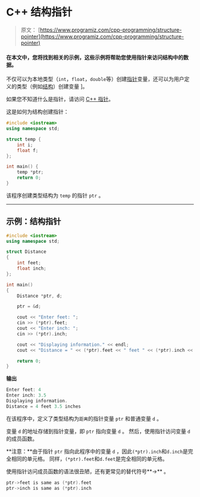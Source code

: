 # C++ 结构指针

> 原文： [https://www.programiz.com/cpp-programming/structure-pointer](https://www.programiz.com/cpp-programming/structure-pointer)

#### 在本文中，您将找到相关的示例，这些示例将帮助您使用指针来访问结构中的数据。

不仅可以为本地类型（`int`，`float`，`double`等）创建[指针](/cpp-programming/pointers "C++ pointers")变量，还可以为用户定义的类型（例如[结构](/cpp-programming/structure "C++ structures")）创建变量 ]。

如果您不知道什么是指针，请访问 [C++ 指针](https://www.programiz.com/cpp-programming/pointers)。

这是如何为结构创建指针：

```cpp
#include <iostream>
using namespace std;

struct temp {
    int i;
    float f;
};

int main() {
    temp *ptr;
    return 0;
}
```

该程序创建类型结构为 `temp` 的指针 `ptr` 。

* * *

## 示例：结构指针

```cpp
#include <iostream>
using namespace std;

struct Distance
{
    int feet;
    float inch;
};

int main()
{
    Distance *ptr, d;

    ptr = &d;

    cout << "Enter feet: ";
    cin >> (*ptr).feet;
    cout << "Enter inch: ";
    cin >> (*ptr).inch;

    cout << "Displaying information." << endl;
    cout << "Distance = " << (*ptr).feet << " feet " << (*ptr).inch << " inches";

    return 0;
}
```

**输出**

```cpp
Enter feet: 4
Enter inch: 3.5
Displaying information.
Distance = 4 feet 3.5 inches
```

在该程序中，定义了类型结构为`距离`的指针变量 `ptr` 和普通变量 `d` 。

变量 `d` 的地址存储到指针变量，即 `ptr` 指向变量 `d` 。 然后，使用指针访问变量 `d` 的成员函数。

**注意：**由于指针 `ptr` 指向此程序中的变量 `d` ，因此`(*ptr).inch`和`d.inch`是完全相同的单元格。 同样，`(*ptr).feet`和`d.feet`是完全相同的单元格。

使用指针访问成员函数的语法很丑陋，还有更常见的替代符号**->** 。

```cpp
ptr->feet is same as (*ptr).feet
ptr->inch is same as (*ptr).inch
```